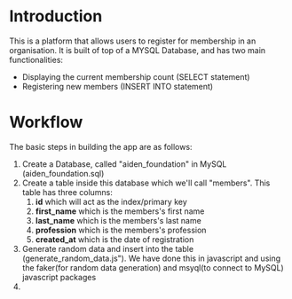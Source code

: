 # Introduction

This is a platform that allows users to register for membership in an organisation.
It is built of top of a MYSQL Database, and has two main functionalities:
* Displaying the current membership count (SELECT statement)
*  Registering new members (INSERT INTO statement)
  
  # Workflow
  The basic steps in building the app are as follows:
  1. Create a Database, called "aiden_foundation" in MySQL (aiden_foundation.sql)
  2. Create a table inside this database which we'll call "members". This table has three columns:
     1. **id** which will act as the index/primary key
     2. **first_name** which is the members's first name
     3. **last_name** which is the members's last name
     4. **profession** which is the members's profession
     5. **created_at** which is the date of registration
  3. Generate random data and insert into the table (generate_random_data.js"). We have done this in javascript and using the faker(for random data generation) and msyql(to connect to MySQL) javascript packages
  4. 